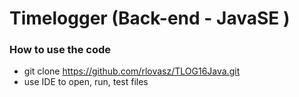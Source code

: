 # Timelogger (Back-end - JavaSE )




### How to use the code

* git clone https://github.com/rlovasz/TLOG16Java.git
* use IDE to open, run, test files

